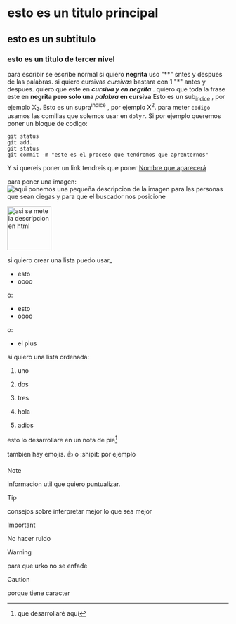 # esto es un titulo principal
## esto es un subtitulo
### esto es un titulo de tercer nivel
para escribir se escribe normal si quiero **negrita** uso "**" sntes y despues de las palabras.
si quiero cursivas *cursivas* bastara con 1 "*" antes y despues.
quiero que este en ***cursiva y en negrita*** .
quiero que toda la frase este en **negrita pero solo una _palabra_ en cursiva**
Esto es un sub<sub>indice</sub> , por ejemplo X<sub>2</sub>. 
Esto es un supra<sup>indice</sup> , por ejemplo X<sup>2</sup>. 
para meter `codigo` usamos las comillas que solemos usar en `dplyr`.
Si por ejemplo queremos poner un bloque de codigo:
```
git status
git add.
git status
git commit -m "este es el proceso que tendremos que aprenternos"
```

Y si quereis poner un link tendreis que poner [Nombre que aparecerá](https://open.spotify.com/intl-es)

para poner una imagen:
![aqui ponemos una pequeña descripcion de la imagen para las personas que sean ciegas y para que el buscador nos posicione](https://encrypted-tbn0.gstatic.com/images?q=tbn:ANd9GcT8ef0Lx3owzPXYtqpJOV_UDLF3YtcThXmL8Q&s)

<img src = "https://encrypted-tbn0.gstatic.com/images?q=tbn:ANd9GcT8ef0Lx3owzPXYtqpJOV_UDLF3YtcThXmL8Q&s" alt = "asi se mete la descripcion en html" width = "100" height = "100">

si quiero crear una lista puedo usar_
- esto
- oooo

o:
* esto
* oooo

o:
+ el plus

si quiero una lista ordenada:
1. uno
2. dos
3. tres

121. hola
122. adios


esto lo desarrollare en un nota de pie[^1]

[^1]:que desarrollaré aquí

tambien hay emojis. :+1: o :shipit: por ejemplo

>[!NOTE]
>informacion util que quiero puntualizar.

>[!TIP]
>consejos sobre interpretar mejor lo que sea mejor

>[!IMPORTANT]
>No hacer ruido

>[!WARNING]
>para que urko no se enfade

>[!CAUTION]
>porque tiene caracter

